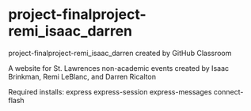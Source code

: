 # project-finalproject-remi_isaac_darren
project-finalproject-remi_isaac_darren created by GitHub Classroom

A website for St. Lawrences non-academic events created by Isaac Brinkman, Remi LeBlanc, and Darren Ricalton

Required installs:
express
express-session
express-messages
connect-flash
